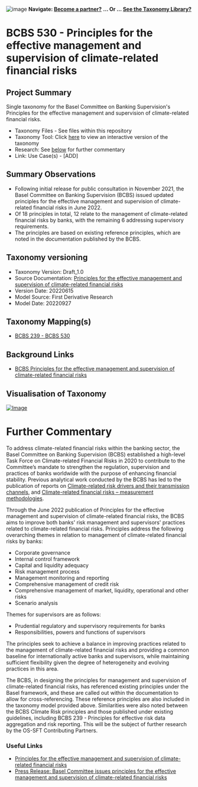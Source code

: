 ![image](https://user-images.githubusercontent.com/112073913/188821900-0c411acf-fbdd-4163-adc9-3ba4e2be78df.png)
**Navigate: [Become a partner?](https://github.com/OS-SFT/l6l-PARTNERS)**
**... Or ... [See the Taxonomy Library?](https://github.com/orgs/OS-SFT/projects/2)**

# BCBS 530 - Principles for the effective management and supervision of climate-related financial risks

## Project Summary

Single taxonomy for the Basel Committee on Banking Supervision's Principles for the effective management and supervision of climate-related financial risks.

- Taxonomy Files - See files within this repository
- Taxonomy Tool: Click [here](https://os-sft.solidatus.com/viewer/share/ftdCizZPbGYm8eZIzqARJxgsHRzJ2dEO) to view an interactive version of the taxonomy
- Research: See [below](https://github.com/OS-SFT/Taxonomy-Mappings-Library/tree/main/Single%20Taxonomies/BCBS%20530%20-%20Climate%20Risk#further-commentary) for further commentary
- Link: Use Case(s) - [ADD]

## Summary Observations

- Following initial release for public consultation in November 2021, the Basel Committee on Banking Supervision (BCBS) issued updated principles for the effective management and supervision of climate-related financial risks in June 2022.
- Of 18 principles in total, 12 relate to the management of climate-related financial risks by banks, with the remaining 6 addressing supervisory requirements. 
- The principles are based on existing reference principles, which are noted in the documentation published by the BCBS.

## Taxonomy versioning
- Taxonomy Version: Draft_1.0
- Source Documentation: [Principles for the effective management and supervision of climate-related financial risks](https://www.bis.org/bcbs/publ/d532.pdf)
- Version Date: 20220615
- Model Source: First Derivative Research
- Model Date: 20220927

## Taxonomy Mapping(s)
- [BCBS 239 - BCBS 530](https://github.com/OS-SFT/Taxonomy-Mappings-Library/tree/main/Taxonomy%20Mappings%20-%20Double/BCBS%20239%20-%20BCBS%20530)

## Background Links
- [BCBS Principles for the effective management and supervision of climate-related financial risks](https://www.bis.org/bcbs/publ/d532.htm)

## Visualisation of Taxonomy
[![Image](https://user-images.githubusercontent.com/112079442/192291835-b51883bf-9059-45c3-92bf-ba0c892d5d64.png "Click to open interactive Taxonomy Tool")](https://os-sft.solidatus.com/viewer/share/ftdCizZPbGYm8eZIzqARJxgsHRzJ2dEO)

# Further Commentary

To address climate-related financial risks within the banking sector, the Basel Committee on Banking Supervision (BCBS) established a high-level Task Force on Climate-related Financial Risks in 2020 to contribute to the Committee’s mandate to strengthen the regulation, supervision and practices of banks worldwide with the purpose of enhancing financial stability. Previous analytical work conducted by the BCBS has led to the publication of reports on [Climate-related risk drivers and their transmission channels](http://www.bis.org/bcbs/publ/d517.pdf), and [Climate-related financial risks – measurement methodologies](http://www.bis.org/bcbs/publ/d518.pdf).

Through the June 2022 publication of Principles for the effective management and supervision of climate-related financial risks, the BCBS aims to improve both banks' risk management and supervisors' practices related to climate-related financial risks. Principles address the following overarching themes in relation to management of climate-related financial risks by banks:
- Corporate governance
- Internal control framework
- Capital and liquidity adequacy
- Risk management process
- Management monitoring and reporting
- Comprehensive management of credit risk
- Comprehensive management of market, liquidity, operational and other risks
- Scenario analysis

Themes for supervisors are as follows:
- Prudential regulatory and supervisory requirements for banks
- Responsibilities, powers and functions of supervisors

The principles seek to achieve a balance in improving practices related to the management of climate-related financial risks and providing a common baseline for internationally active banks and supervisors, while maintaining sufficient flexibility given the degree of heterogeneity and evolving practices in this area.

The BCBS, in designing the principles for management and supervision of climate-related financial risks, has referenced existing principles under the Basel framework, and these are called out within the documentation to allow for cross-referencing. These reference principles are also included in the taxonomy model provided above. Similarities were also noted between the BCBS Climate Risk principles and those published under existing guidelines, including BCBS 239 - Principles for effective risk data aggregation and risk reporting. This will be the subject of further research by the OS-SFT Contributing Partners.

### Useful Links

- [Principles for the effective management and supervision of climate-related financial risks](https://www.bis.org/bcbs/publ/d532.pdf)
- [Press Release: Basel Committee issues principles for the effective management and supervision of climate-related financial risks](https://www.bis.org/press/p220615.htm)

